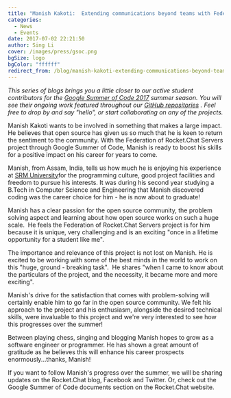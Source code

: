 ```yaml
---
title: "Manish Kakoti:  Extending communications beyond teams with Federation"
categories:
  - News
  - Events
date: 2017-07-02 22:21:50
author: Sing Li
cover: /images/press/gsoc.png
bgSize: logo
bgColor: "ffffff"
redirect_from: /blog/manish-kakoti-extending-communications-beyond-teams-with-rocketchat-federation
---
```


_This series of blogs brings you a little closer to our active student contributors for the [Google Summer of Code 2017](https://rocket.chat/docs/contributing/google-summer-of-code) summer season. You will see their ongoing work featured throughout our [GitHub repositories](https://github.com/RocketChat) . Feel free to drop by and say "hello", or start collaborating on any of the projects._

Manish Kakoti wants to be involved in something that makes a large impact. He believes that open source has given us so much that he is keen to return the sentiment to the community. With the Federation of Rocket.Chat Servers project through Google Summer of Code, Manish is ready to boost his skills for a positive impact on his career for years to come. 

Manish, from Assam, India, tells us how much he is enjoying his experience at [SRM University](http://www.srmuniv.ac.in/)for the programming culture, good project facilities and freedom to pursue his interests. It was during his second year studying a B.Tech in Computer Science and Engineering that Manish discovered coding was the career choice for him - he is now about to graduate! 

Manish has a clear passion for the open source community, the problem solving aspect and learning about how open source works on such a huge scale.  He feels the Federation of Rocket.Chat Servers project is for him because it is unique, very challenging and is an exciting "once in a lifetime opportunity for a student like me".

The importance and relevance of this project is not lost on Manish. He is excited to be working with some of the best minds in the world to work on this "huge, ground - breaking task".  He shares "when I came to know about the particulars of the project, and the necessity, it became more and more exciting".

Manish's drive for the satisfaction that comes with problem-solving will certainly enable him to go far in the open source community. We felt his approach to the project and his enthusiasm, alongside the desired technical skills, were invaluable to this project and we're very interested to see how this progresses over the summer!

Between playing chess, singing and blogging Manish hopes to grow as a software engineer or programmer. He has shown a great amount of gratitude as he believes this will enhance his career prospects enormously...thanks, Manish!

If you want to follow Manish's progress over the summer, we will be sharing updates on the Rocket.Chat blog, Facebook and Twitter. Or, check out the Google Summer of Code documents section on the Rocket.Chat website.
